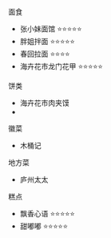 面食
* 张小妹面馆 ⭐️⭐️⭐️⭐️⭐️
* 胖姐拌面 ⭐️⭐️⭐️⭐️⭐️
* 春回拉面 ⭐️⭐️⭐️⭐️
* 海卉花市龙门花甲 ⭐️⭐️⭐️⭐️⭐️

饼类
* 海卉花市肉夹馍
* 

徽菜
* 木桶记

地方菜
* 庐州太太

糕点
* 飘香心语 ⭐️⭐️⭐️⭐️⭐️
* 甜嘟嘟 ⭐️⭐️⭐️⭐️⭐️
